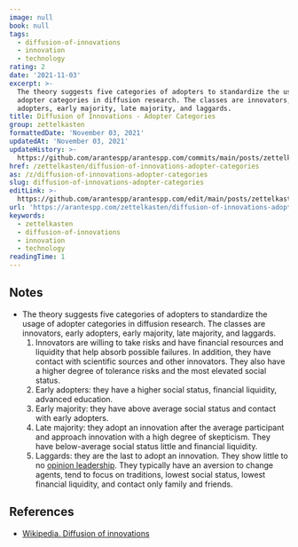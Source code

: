```yaml
---
image: null
book: null
tags:
  - diffusion-of-innovations
  - innovation
  - technology
rating: 2
date: '2021-11-03'
excerpt: >-
  The theory suggests five categories of adopters to standardize the usage of
  adopter categories in diffusion research. The classes are innovators, early
  adopters, early majority, late majority, and laggards.
title: Diffusion of Innovations - Adopter Categories
group: zettelkasten
formattedDate: 'November 03, 2021'
updatedAt: 'November 03, 2021'
updateHistory: >-
  https://github.com/arantespp/arantespp.com/commits/main/posts/zettelkasten/diffusion-of-innovations-adopter-categories.md
href: /zettelkasten/diffusion-of-innovations-adopter-categories
as: /z/diffusion-of-innovations-adopter-categories
slug: diffusion-of-innovations-adopter-categories
editLink: >-
  https://github.com/arantespp/arantespp.com/edit/main/posts/zettelkasten/diffusion-of-innovations-adopter-categories.md
url: 'https://arantespp.com/zettelkasten/diffusion-of-innovations-adopter-categories'
keywords:
  - zettelkasten
  - diffusion-of-innovations
  - innovation
  - technology
readingTime: 1
---
```


## Notes

- The theory suggests five categories of adopters to standardize the usage of adopter categories in diffusion research. The classes are innovators, early adopters, early majority, late majority, and laggards.
  1. Innovators are willing to take risks and have financial resources and liquidity that help absorb possible failures. In addition, they have contact with scientific sources and other innovators. They also have a higher degree of tolerance risks and the most elevated social status.
  2. Early adopters: they have a higher social status, financial liquidity, advanced education.
  3. Early majority: they have above average social status and contact with early adopters.
  4. Late majority: they adopt an innovation after the average participant and approach innovation with a high degree of skepticism. They have below-average social status little and financial liquidity.
  5. Laggards: they are the last to adopt an innovation. They show little to no [opinion leadership](/zettel/opinion-leadership). They typically have an aversion to change agents, tend to focus on traditions, lowest social status, lowest financial liquidity, and contact only family and friends.

## References

- [Wikipedia. Diffusion of innovations](https://en.wikipedia.org/wiki/Diffusion_of_innovations)
